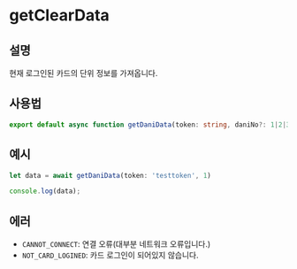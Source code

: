 # getClearData

## 설명
현재 로그인된 카드의 단위 정보를 가져옵니다.

## 사용법

```ts
export default async function getDaniData(token: string, daniNo?: 1|2|3|4|5|6|7|8|9|10|11|12|13|14|15|16|17|18|19):Promise<GetDaniDataReturn>
```

## 예시

```ts
let data = await getDaniData(token: 'testtoken', 1)

console.log(data);
```

## 에러
- `CANNOT_CONNECT`: 연결 오류(대부분 네트워크 오류입니다.)
- `NOT_CARD_LOGINED`: 카드 로그인이 되어있지 않습니다.